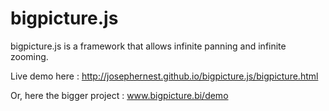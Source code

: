 bigpicture.js
=============

bigpicture.js is a framework that allows infinite panning and infinite zooming. 
 
Live demo here : http://josephernest.github.io/bigpicture.js/bigpicture.html

Or, here the bigger project : www.bigpicture.bi/demo 
